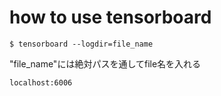 # how to use tensorboard

```
$ tensorboard --logdir=file_name
```
"file_name"には絶対パスを通してfile名を入れる

```
localhost:6006
```
